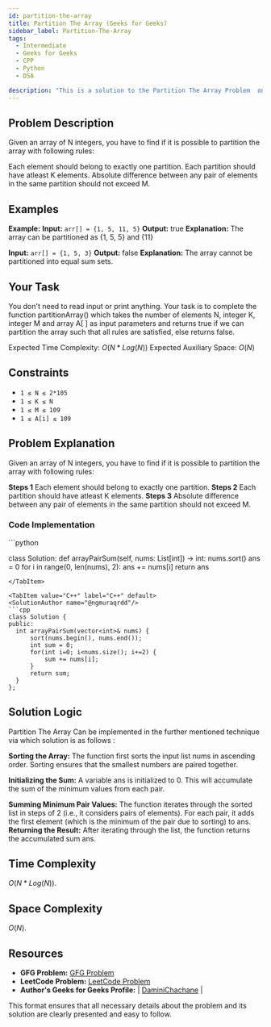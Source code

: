 ```yaml
---
id: partition-the-array
title: Partition The Array (Geeks for Geeks)
sidebar_label: Partition-The-Array
tags:
  - Intermediate
  - Geeks for Geeks
  - CPP
  - Python
  - DSA

description: "This is a solution to the Partition The Array Problem  on Geeks for Geeks."
---
```


## Problem Description

Given an array of N integers, you have to find if it is possible to partition the array with following rules:

Each element should belong to exactly one partition.
Each partition should have atleast K elements.
Absolute difference between any pair of elements in the same partition should not exceed M. 


## Examples

**Example:**
**Input:** `arr[] = {1, 5, 11, 5}`
**Output:** true 
**Explanation:** The array can be partitioned as {1, 5, 5} and {11}

**Input:** `arr[] = {1, 5, 3}`
**Output:** false 
**Explanation:** The array cannot be partitioned into equal sum sets.

## Your Task
You don't need to read input or print anything. Your task is to complete the function partitionArray() which takes the number of elements N, integer K, integer M and array A[ ] as input parameters and returns true if we can partition the array such that all rules are satisfied, else returns false.

Expected Time Complexity: $O(N * Log(N))$
Expected Auxiliary Space: $O(N)$

## Constraints

- `1 ≤ N ≤ 2*105`
- `1 ≤ K ≤ N`
- `1 ≤ M ≤ 109`
- `1 ≤ A[i] ≤ 109`

## Problem Explanation

Given an array of N integers, you have to find if it is possible to partition the array with following rules:

**Steps 1** Each element should belong to exactly one partition.
**Steps 2** Each partition should have atleast K elements.
**Steps 3** Absolute difference between any pair of elements in the same partition should not exceed M.

### Code Implementation

<Tabs>
  <TabItem value="Python" label="Python" default>
  <SolutionAuthor name="@ngmuraqrdd"/>
  ```python

class Solution:
    def arrayPairSum(self, nums: List[int]) -> int:
        nums.sort()
        ans = 0
        for i in range(0, len(nums), 2):
            ans += nums[i]
        return ans

  ```
  </TabItem>

  <TabItem value="C++" label="C++" default>
  <SolutionAuthor name="@ngmuraqrdd"/>
  ```cpp
class Solution {
public:
    int arrayPairSum(vector<int>& nums) {
        sort(nums.begin(), nums.end());
        int sum = 0;
        for(int i=0; i<nums.size(); i+=2) {
            sum += nums[i];
        }
        return sum;
    }
};
  ```
  </TabItem>
</Tabs>

## Solution Logic

Partition The Array Can be implemented in the further mentioned technique via which solution is as follows : 

**Sorting the Array:** The function first sorts the input list nums in ascending order. Sorting ensures that the smallest numbers are paired together.

**Initializing the Sum:** A variable ans is initialized to 0. This will accumulate the sum of the minimum values from each pair.

**Summing Minimum Pair Values:** The function iterates through the sorted list in steps of 2 (i.e., it considers pairs of elements).
For each pair, it adds the first element (which is the minimum of the pair due to sorting) to ans.
**Returning the Result:** After iterating through the list, the function returns the accumulated sum ans.

## Time Complexity

$O(N * Log(N))$.

## Space Complexity

$O(N)$.

## Resources

- **GFG Problem:** [GFG Problem](https://www.geeksforgeeks.org/problems/array-partition/1)
- **LeetCode Problem:** [LeetCode Problem](https://leetcode.com/problems/array-partition/description/)
- **Author's Geeks for Geeks Profile:**  | [DaminiChachane](https://leetcode.com/u/divcxl15/) |

This format ensures that all necessary details about the problem and its solution are clearly presented and easy to follow.
